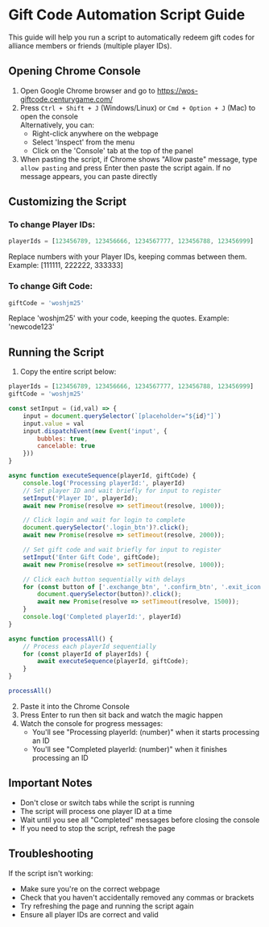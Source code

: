 # Gift Code Automation Script Guide

This guide will help you run a script to automatically redeem gift codes for alliance members or friends (multiple player IDs).

## Opening Chrome Console

1. Open Google Chrome browser and go to https://wos-giftcode.centurygame.com/
2. Press `Ctrl + Shift + J` (Windows/Linux) or `Cmd + Option + J` (Mac) to open the console<br />
   Alternatively, you can:
   - Right-click anywhere on the webpage
   - Select 'Inspect' from the menu
   - Click on the 'Console' tab at the top of the panel
4. When pasting the script, if Chrome shows "Allow paste" message, type `allow pasting` and press Enter then paste the script again. If no message appears, you can paste directly

## Customizing the Script

### To change Player IDs:
```js
playerIds = [123456789, 123456666, 1234567777, 123456788, 123456999]
```
Replace numbers with your Player IDs, keeping commas between them. Example: [111111, 222222, 333333]

### To change Gift Code:
```js
giftCode = 'woshjm25'
```
Replace 'woshjm25' with your code, keeping the quotes. Example: 'newcode123'

## Running the Script

1. Copy the entire script below:
```js
playerIds = [123456789, 123456666, 1234567777, 123456788, 123456999]
giftCode = 'woshjm25'

const setInput = (id,val) => { 
    input = document.querySelector(`[placeholder="${id}"]`)
    input.value = val
    input.dispatchEvent(new Event('input', {
        bubbles: true,
        cancelable: true
    }))
}

async function executeSequence(playerId, giftCode) {
    console.log('Processing playerId:', playerId)
    // Set player ID and wait briefly for input to register
    setInput('Player ID', playerId);
    await new Promise(resolve => setTimeout(resolve, 1000));

    // Click login and wait for login to complete
    document.querySelector('.login_btn')?.click();
    await new Promise(resolve => setTimeout(resolve, 2000));

    // Set gift code and wait briefly for input to register
    setInput('Enter Gift Code', giftCode);
    await new Promise(resolve => setTimeout(resolve, 1000));

    // Click each button sequentially with delays
    for (const button of ['.exchange_btn', '.confirm_btn', '.exit_icon']) {
        document.querySelector(button)?.click();
        await new Promise(resolve => setTimeout(resolve, 1500));
    }
    console.log('Completed playerId:', playerId)
}

async function processAll() {
    // Process each playerId sequentially
    for (const playerId of playerIds) {
        await executeSequence(playerId, giftCode);
    }
}

processAll()
```
2. Paste it into the Chrome Console
3. Press Enter to run then sit back and watch the magic happen
4. Watch the console for progress messages:
   - You'll see "Processing playerId: (number)" when it starts processing an ID
   - You'll see "Completed playerId: (number)" when it finishes processing an ID

## Important Notes

- Don't close or switch tabs while the script is running
- The script will process one player ID at a time
- Wait until you see all "Completed" messages before closing the console
- If you need to stop the script, refresh the page

## Troubleshooting

If the script isn't working:
- Make sure you're on the correct webpage
- Check that you haven't accidentally removed any commas or brackets
- Try refreshing the page and running the script again
- Ensure all player IDs are correct and valid
